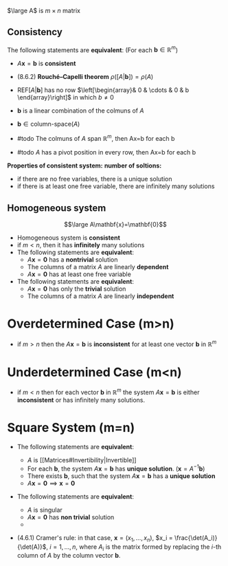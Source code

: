 $\large A$ is $m\times n$ matrix 
## Consistency 

The following statements are **equivalent**: (For each $\mathbf{b}\in\mathbb{R}^m$)
- $A\mathbf{x}=\mathbf{b}$ is **consistent**
- (8.6.2) **Rouché–Capelli theorem** $\rho([A|\mathbf{b}])=\rho(A)$
- $\text{REF}[A|\mathbf{b}]$ has no row $\left[\begin{array}& 0 & \cdots & 0 & b \end{array}\right]$ in which $b\neq 0$ 
- $\mathbf{b}$ is a linear combination of the colmuns of $A$
- $\mathbf{b}\in \text{column-space}(A)$


- #todo  The colmuns of $A$ span $\mathbb{R}^m$, then Ax=b for each b
- #todo  $A$ has a pivot position in every row, then Ax=b for each b

**Properties of consistent system:**
**number of soltions:**
- if there are no free variables, there is a unique solution
- if there is at least one free variable, there are infinitely many solutions

## Homogeneous system
$$\large A\mathbf{x}=\mathbf{0}$$
- Homogeneous system is **consistent**
- if $m<n$, then it has **infinitely** many solutions
- The following statements are **equivalent**:
	- $A\mathbf{x}=\mathbf{0}$ has a **nontrivial** solution
	- The columns of a matrix $A$ are linearly **dependent**
	- $A\mathbf{x}=\mathbf{0}$ has at least one free variable
- The following statements are **equivalent**:
	- $A\mathbf{x}=\mathbf{0}$ has only the **trivial** solution
	- The columns of a matrix $A$ are linearly **independent**

# Overdetermined Case (m>n)

- if $m>n$ then the $A\mathbf{x}=\mathbf{b}$ is **inconsistent** for at least one vector $\mathbf{b}$ in $\mathbb{R}^m$

# Underdetermined Case (m<n)

- if $m<n$ then for each vector $\mathbf{b}$ in $\mathbb{R}^m$ the system $A\mathbf{x}=\mathbf{b}$ is either **inconsistent** or has infinitely many solutions.
# Square System (m=n)

- The following statements are **equivalent**:
	- $A$ is [[Matrices#Invertibility|Invertible]]
	- For each $\textbf{b}$, the system $A\textbf{x}=\textbf{b}$ has **unique solution**. ($\textbf{x}=A^{−1}\textbf{b}$) 
	- There exists $\textbf{b}$, such that the system $A\textbf{x}=\textbf{b}$ has a **unique solution**
	- $A\mathbf{x}=\mathbf{0}\implies \mathbf{x}=\mathbf{0}$
- The following statements are **equivalent**:
	- $A$ is singular
	- $A\mathbf{x}=\mathbf{0}$ has **non trivial** solution
	- 

- (4.6.1) Cramer's rule: in that case, $\mathbf{x}=(x_{1},\dots,x_{n})$, $x_i = \frac{\det(A_i)}{\det(A)}$, $i = 1, \ldots, n$, where $A_{i}$ is the matrix formed by replacing the $i$-th column of $A$ by the column vector $\mathbf{b}$.

